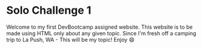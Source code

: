 # Solo Challenge 1

Welcome to my first DevBootcamp assigned website.  This website is to be made using HTML only about any given topic.  Since I'm fresh off a camping trip to La Push, WA - This will be my topic!  Enjoy :smile:
